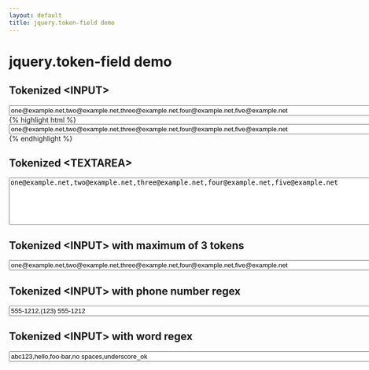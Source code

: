 ```yaml
---
layout: default
title: jquery.token-field demo
---
```

<h1>jquery.token-field demo</h1>
<h2>Tokenized &lt;INPUT&gt;</h2>
<input type='text' id='input-test' value='one@example.net,two@example.net,three@example.net,four@example.net,five@example.net' size='100'/>
{% highlight html %}
<input type='text' id='input-test' value='one@example.net,two@example.net,three@example.net,four@example.net,five@example.net' size='100'/>
<script>
$('#input-test').tokenField();
</script>
{% endhighlight %}
<h2>Tokenized &lt;TEXTAREA&gt;</h2>
<textarea id='textarea-test' rows='6' cols='100'>one@example.net,two@example.net,three@example.net,four@example.net,five@example.net</textarea>
<h2>Tokenized &lt;INPUT&gt; with maximum of 3 tokens</h2>
<input type='text' id='max-test' value='one@example.net,two@example.net,three@example.net,four@example.net,five@example.net' size='100'/>
<h2>Tokenized &lt;INPUT&gt; with phone number regex</h2>
<input type='text' id='phone-test' value='555-1212,(123) 555-1212' size='100'/>
<h2>Tokenized &lt;INPUT&gt; with word regex</h2>
<input type='text' id='word-test' value='abc123,hello,foo-bar,no spaces,underscore_ok' size='100'/>
<script type="text/javascript">
  //<![CDATA[
  $(document).ready(function() {
    $('#input-test,#textarea-test').tokenField();
    $('#max-test').tokenField({max:3});
    $('#phone-test').tokenField({regex:/^(?:\([0-9]{3}\) ?)?[0-9]{3}\-[0-9]{4}$/});
    $('#word-test').tokenField({regex:/^[a-z][\w\-]+$/i});
  });
  //]]>
</script>
